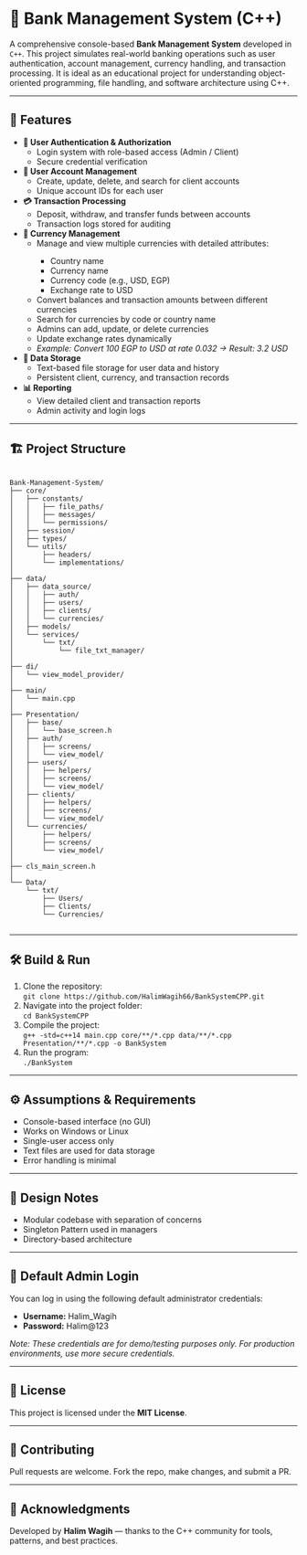 <!DOCTYPE html>
<html lang="en">
<head>
  <meta charset="UTF-8">
</head>
<body>

  <h1>💼 Bank Management System (C++)</h1>

  <p>
    A comprehensive console-based <strong>Bank Management System</strong> developed in <code>C++</code>.
    This project simulates real-world banking operations such as user authentication, account management,
    currency handling, and transaction processing. It is ideal as an educational project for understanding
    object-oriented programming, file handling, and software architecture using C++.
  </p>

  <hr>

  <h2>📌 Features</h2>
  <ul>
    <li><strong>🔐 User Authentication & Authorization</strong>
      <ul>
        <li>Login system with role-based access (Admin / Client)</li>
        <li>Secure credential verification</li>
      </ul>
    </li>
    <li><strong>👥 User Account Management</strong>
      <ul>
        <li>Create, update, delete, and search for client accounts</li>
        <li>Unique account IDs for each user</li>
      </ul>
    </li>
    <li><strong>💳 Transaction Processing</strong>
      <ul>
        <li>Deposit, withdraw, and transfer funds between accounts</li>
        <li>Transaction logs stored for auditing</li>
      </ul>
    </li>
    <li><strong>💱 Currency Management</strong>
      <ul>
        <li>Manage and view multiple currencies with detailed attributes:</li>
        <ul>
          <li>Country name</li>
          <li>Currency name</li>
          <li>Currency code (e.g., USD, EGP)</li>
          <li>Exchange rate to USD</li>
        </ul>
        <li>Convert balances and transaction amounts between different currencies</li>
        <li>Search for currencies by code or country name</li>
        <li>Admins can add, update, or delete currencies</li>
        <li>Update exchange rates dynamically</li>
        <li><em>Example: Convert 100 EGP to USD at rate 0.032 → Result: 3.2 USD</em></li>
      </ul>
    </li>
    <li><strong>💾 Data Storage</strong>
      <ul>
        <li>Text-based file storage for user data and history</li>
        <li>Persistent client, currency, and transaction records</li>
      </ul>
    </li>
    <li><strong>📊 Reporting</strong>
      <ul>
        <li>View detailed client and transaction reports</li>
        <li>Admin activity and login logs</li>
      </ul>
    </li>
  </ul>

  <hr>

  <h2>🏗️ Project Structure</h2>

  <pre><code>
Bank-Management-System/
├── core/
│   ├── constants/
│   │   ├── file_paths/
│   │   ├── messages/
│   │   └── permissions/
│   ├── session/
│   ├── types/
│   └── utils/
│       ├── headers/
│       └── implementations/
│
├── data/
│   ├── data_source/
│   │   ├── auth/
│   │   ├── users/
│   │   ├── clients/
│   │   └── currencies/
│   ├── models/
│   └── services/
│       └── txt/
│           └── file_txt_manager/
│
├── di/
│   └── view_model_provider/
│
├── main/
│   └── main.cpp
│
├── Presentation/
│   ├── base/
│   │   └── base_screen.h
│   ├── auth/
│   │   ├── screens/
│   │   └── view_model/
│   ├── users/
│   │   ├── helpers/
│   │   ├── screens/
│   │   └── view_model/
│   ├── clients/
│   │   ├── helpers/
│   │   ├── screens/
│   │   └── view_model/
│   └── currencies/
│       ├── helpers/
│       ├── screens/
│       └── view_model/
│
├── cls_main_screen.h
│
└── Data/
    └── txt/
        ├── Users/
        ├── Clients/
        └── Currencies/
  </code></pre>

  <hr>

  <h2>🛠️ Build & Run</h2>
  <ol>
    <li>Clone the repository:<br>
      <code>git clone https://github.com/HalimWagih66/BankSystemCPP.git</code>
    </li>
    <li>Navigate into the project folder:<br>
      <code>cd BankSystemCPP</code>
    </li>
    <li>Compile the project:<br>
      <code>g++ -std=c++14 main.cpp core/**/*.cpp data/**/*.cpp Presentation/**/*.cpp -o BankSystem</code>
    </li>
    <li>Run the program:<br>
      <code>./BankSystem</code>
    </li>
  </ol>

  <hr>

  <h2>⚙️ Assumptions & Requirements</h2>
  <ul>
    <li>Console-based interface (no GUI)</li>
    <li>Works on Windows or Linux</li>
    <li>Single-user access only</li>
    <li>Text files are used for data storage</li>
    <li>Error handling is minimal</li>
  </ul>

  <hr>

  <h2>🧠 Design Notes</h2>
  <ul>
    <li>Modular codebase with separation of concerns</li>
    <li>Singleton Pattern used in managers</li>
    <li>Directory-based architecture</li>
  </ul>

  <hr>

  <h2>🔑 Default Admin Login</h2>
  <p>You can log in using the following default administrator credentials:</p>
  <ul>
    <li><strong>Username:</strong> Halim_Wagih</li>
    <li><strong>Password:</strong> Halim@123</li>
  </ul>
  <p><em>Note: These credentials are for demo/testing purposes only. For production environments, use more secure credentials.</em></p>

  <hr>

  <h2>📜 License</h2>
  <p>This project is licensed under the <strong>MIT License</strong>.</p>

  <hr>

  <h2>🤝 Contributing</h2>
  <p>Pull requests are welcome. Fork the repo, make changes, and submit a PR.</p>

  <hr>

  <h2>🙏 Acknowledgments</h2>
  <p>Developed by <strong>Halim Wagih</strong> — thanks to the C++ community for tools, patterns, and best practices.</p>

</body>
</html>
